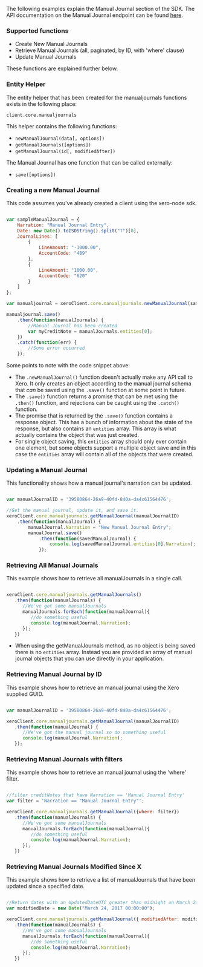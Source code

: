 The following examples explain the Manual Journal section of the SDK.  The API documentation on the Manual Journal endpoint can be found [here](https://developer.xero.com/documentation/api/manual-journals).

### Supported functions

* Create New Manual Journals
* Retrieve Manual Journals (all, paginated, by ID, with 'where' clause)
* Update Manual Journals

These functions are explained further below.

### Entity Helper

The entity helper that has been created for the manualjournals functions exists in the following place:

`client.core.manualjournals`

This helper contains the following functions:

* `newManualJournal(data[, options])`
* `getManualJournals([options])`
* `getManualJournal(id[, modifiedAfter])`

The Manual Journal  has one function that can be called externally:

* `save([options])`

### Creating a new Manual Journal

This code assumes you've already created a client using the xero-node sdk.

```javascript

var sampleManualJournal = {
    Narration: "Manual Journal Entry",
    Date: new Date().toISOString().split("T")[0],
    JournalLines: [
        {
            LineAmount: "-1000.00",
            AccountCode: "489"
        },
        {
            LineAmount: "1000.00",
            AccountCode: "620"
        }
    ]
};

var manualjournal = xeroClient.core.manualjournals.newManualJournal(sampleManualJournal);

manualjournal.save()
    .then(function(manualJournals) {
        //Manual Journal has been created 
        var myCreditNote = manualJournals.entities[0];
    })
    .catch(function(err) {
        //Some error occurred
    });

```

Some points to note with the code snippet above:

* The `.newManualJournal()` function doesn't actually make any API call to Xero.  It only creates an object according to the manual journal schema that _can_ be saved using the `.save()` function at some point in future.
* The `.save()` function returns a promise that can be met using the `.then()` function, and rejections can be caught using the `.catch()` function.
* The promise that is returned by the `.save()` function contains a response object.  This has a bunch of information about the state of the response, but also contains an `entities` array.  This array is what actually contains the object that was just created. 
* For single object saving, this `entities` array should only ever contain one element, but some objects support a multiple object save and in this case the `entities` array will contain all of the objects that were created.

### Updating a Manual Journal

This functionality shows how a manual journal's narration can be updated.

```javascript

var manualJournalID = '39580864-26a9-40fd-840a-da4c61564476';

//Get the manual journal, update it, and save it.
xeroClient.core.manualjournals.getManualJournal(manualJournalID)
    .then(function(manualJournal) {
        manualJournal.Narration = "New Manual Journal Entry";
        manualJournal.save()
            .then(function(savedManualJournal) {
                console.log(savedManualJournal.entities[0].Narration); //'New Manual Journal Entry'
            });

```

### Retrieving All Manual Journals

This example shows how to retrieve all manualJournals in a single call.

```javascript

xeroClient.core.manualjournals.getManualJournals()
   .then(function(manualJournals) {
      //We've got some manualJournals
      manualJournals.forEach(function(manualJournal){
         //do something useful
         console.log(manualJournal.Narration);
      });
   })
```

* When using the getManualJournals method, as no object is being saved there is no `entities` array.  Instead you are provided an array of manual journal objects that you can use directly in your application.

### Retrieving Manual Journal by ID

This example shows how to retrieve an manual journal using the Xero supplied GUID.

```javascript

var manualJournalID = '39580864-26a9-40fd-840a-da4c61564476';

xeroClient.core.manualjournals.getManualJournal(manualJournalID)
   .then(function(manualJournal) {
      //We've got the manual journal so do something useful
      console.log(manualJournal.Narration);
   });
```

### Retrieving Manual Journals with filters

This example shows how to retrieve an manual journal using the 'where' filter.

```javascript

//filter creditNotes that have Narration == 'Manual Journal Entry'
var filter = 'Narration == "Manual Journal Entry"';

xeroClient.core.manualjournals.getManualJournal({where: filter})
   .then(function(manualJournals) {
      //We've got some manualJournals
      manualJournals.forEach(function(manualJournal){
         //do something useful
         console.log(manualJournal.Narration);
      });
   })
```

### Retrieving Manual Journals Modified Since X

This example shows how to retrieve a list of manualJournals that have been updated since a specified date.

```javascript

//Return dates with an UpdatedDateUTC greater than midnight on March 24th, 2017.
var modifiedDate = new Date("March 24, 2017 00:00:00");

xeroClient.core.manualjournals.getManualJournal({ modifiedAfter: modifiedDate })
   .then(function(manualJournals) {
      //We've got some manualJournals
      manualJournals.forEach(function(manualJournal){
         //do something useful
         console.log(manualJournal.Narration);
      });
   })
```